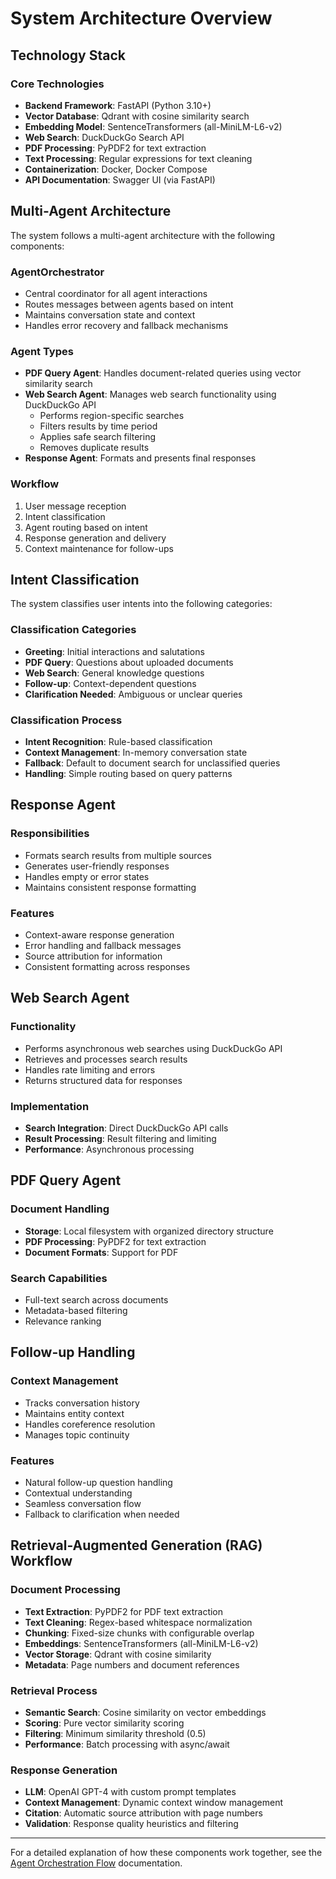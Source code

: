 # System Architecture Overview

## Technology Stack

### Core Technologies
- **Backend Framework**: FastAPI (Python 3.10+)
- **Vector Database**: Qdrant with cosine similarity search
- **Embedding Model**: SentenceTransformers (all-MiniLM-L6-v2)
- **Web Search**: DuckDuckGo Search API
- **PDF Processing**: PyPDF2 for text extraction
- **Text Processing**: Regular expressions for text cleaning
- **Containerization**: Docker, Docker Compose
- **API Documentation**: Swagger UI (via FastAPI)

## Multi-Agent Architecture

The system follows a multi-agent architecture with the following components:

### AgentOrchestrator

- Central coordinator for all agent interactions
- Routes messages between agents based on intent
- Maintains conversation state and context
- Handles error recovery and fallback mechanisms

### Agent Types

- **PDF Query Agent**: Handles document-related queries using vector similarity search
- **Web Search Agent**: Manages web search functionality using DuckDuckGo API
  - Performs region-specific searches
  - Filters results by time period
  - Applies safe search filtering
  - Removes duplicate results
- **Response Agent**: Formats and presents final responses

### Workflow

1. User message reception
2. Intent classification
3. Agent routing based on intent
4. Response generation and delivery
5. Context maintenance for follow-ups

## Intent Classification

The system classifies user intents into the following categories:

### Classification Categories

- **Greeting**: Initial interactions and salutations
- **PDF Query**: Questions about uploaded documents
- **Web Search**: General knowledge questions
- **Follow-up**: Context-dependent questions
- **Clarification Needed**: Ambiguous or unclear queries

### Classification Process

- **Intent Recognition**: Rule-based classification
- **Context Management**: In-memory conversation state
- **Fallback**: Default to document search for unclassified queries
- **Handling**: Simple routing based on query patterns

## Response Agent

### Responsibilities

- Formats search results from multiple sources
- Generates user-friendly responses
- Handles empty or error states
- Maintains consistent response formatting

### Features

- Context-aware response generation
- Error handling and fallback messages
- Source attribution for information
- Consistent formatting across responses

## Web Search Agent

### Functionality

- Performs asynchronous web searches using DuckDuckGo API
- Retrieves and processes search results
- Handles rate limiting and errors
- Returns structured data for responses

### Implementation

- **Search Integration**: Direct DuckDuckGo API calls
- **Result Processing**: Result filtering and limiting
- **Performance**: Asynchronous processing

## PDF Query Agent

### Document Handling

- **Storage**: Local filesystem with organized directory structure
- **PDF Processing**: PyPDF2 for text extraction
- **Document Formats**: Support for PDF

### Search Capabilities

- Full-text search across documents
- Metadata-based filtering
- Relevance ranking


## Follow-up Handling

### Context Management

- Tracks conversation history
- Maintains entity context
- Handles coreference resolution
- Manages topic continuity

### Features

- Natural follow-up question handling
- Contextual understanding
- Seamless conversation flow
- Fallback to clarification when needed

## Retrieval-Augmented Generation (RAG) Workflow

### Document Processing

- **Text Extraction**: PyPDF2 for PDF text extraction
- **Text Cleaning**: Regex-based whitespace normalization
- **Chunking**: Fixed-size chunks with configurable overlap
- **Embeddings**: SentenceTransformers (all-MiniLM-L6-v2)
- **Vector Storage**: Qdrant with cosine similarity
- **Metadata**: Page numbers and document references

### Retrieval Process

- **Semantic Search**: Cosine similarity on vector embeddings
- **Scoring**: Pure vector similarity scoring
- **Filtering**: Minimum similarity threshold (0.5)
- **Performance**: Batch processing with async/await

### Response Generation

- **LLM**: OpenAI GPT-4 with custom prompt templates
- **Context Management**: Dynamic context window management
- **Citation**: Automatic source attribution with page numbers
- **Validation**: Response quality heuristics and filtering

---


For a detailed explanation of how these components work together, see the [Agent Orchestration Flow](AGENT_ORCHESTRATION.md) documentation.